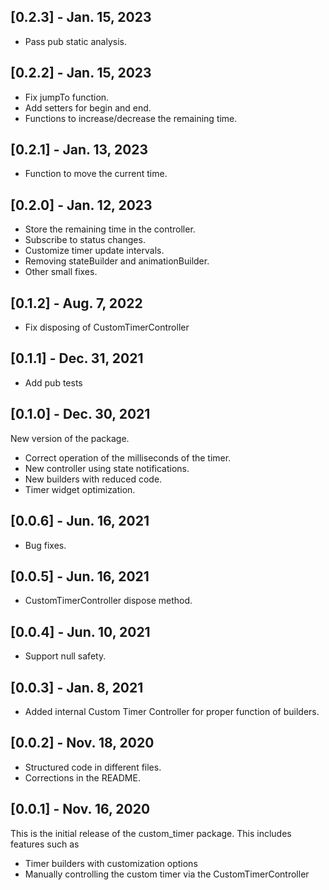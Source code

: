 ## [0.2.3] - Jan. 15, 2023
- Pass pub static analysis.

## [0.2.2] - Jan. 15, 2023
- Fix jumpTo function.
- Add setters for begin and end.
- Functions to increase/decrease the remaining time.

## [0.2.1] - Jan. 13, 2023
- Function to move the current time.

## [0.2.0] - Jan. 12, 2023
- Store the remaining time in the controller.
- Subscribe to status changes.
- Customize timer update intervals.
- Removing stateBuilder and animationBuilder.
- Other small fixes.

## [0.1.2] - Aug. 7, 2022
- Fix disposing of CustomTimerController

## [0.1.1] - Dec. 31, 2021
- Add pub tests

## [0.1.0] - Dec. 30, 2021

New version of the package.
- Correct operation of the milliseconds of the timer.
- New controller using state notifications.
- New builders with reduced code.
- Timer widget optimization.

## [0.0.6] - Jun. 16, 2021

- Bug fixes.

## [0.0.5] - Jun. 16, 2021

- CustomTimerController dispose method.

## [0.0.4] - Jun. 10, 2021

- Support null safety.

## [0.0.3] - Jan. 8, 2021

- Added internal Custom Timer Controller for proper function of builders.

## [0.0.2] - Nov. 18, 2020

- Structured code in different files.
- Corrections in the README.

## [0.0.1] - Nov. 16, 2020

This is the initial release of the custom_timer package. This includes features such as
- Timer builders with customization options
- Manually controlling the custom timer via the CustomTimerController
